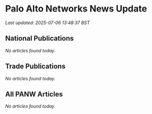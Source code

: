 # Palo Alto Networks News Update

_Last updated: 2025-07-06 13:48:37 BST_

## National Publications

_No articles found today._
## Trade Publications

_No articles found today._
## All PANW Articles

_No articles found today._
